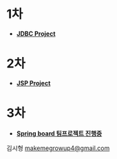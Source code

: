 # 1차
- [**JDBC Project**](https://github.com/makemegrowup/ezen/tree/main/JDBCPrj1.0.0)
# 2차
- [**JSP Project**](https://github.com/makemegrowup/ezen/tree/main/jspPrj)
# 3차
- [**Spring board 팀프로젝트 진행중**](https://github.com/acqu-hire/AcquhireTeamPrj)


김시형
makemegrowup4@gmail.com
